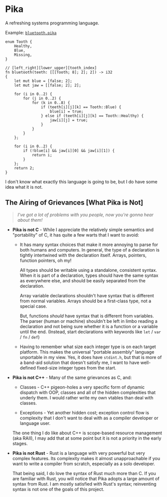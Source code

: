 # Pika

A refreshing systems programming language.

Example: [`bluetooth.pika`](examples/kattis/bluetooth.pika)

```
enum Tooth {
    Healthy,
    Blue,
    Missing,
}

// [left_right][lower_upper][tooth_index]
fn bluetooth(teeth: [[[Tooth; 8]; 2]; 2]) -> i32
{
    let mut blue = [false; 2];
    let mut jaw = [[false; 2]; 2];

    for (i in 0..2) {
        for (j in 0..2) {
            for (k in 0..8) {
                if (teeth[i][j][k] == Tooth::Blue) {
                    blue[i] = true;
                } else if (teeth[i][j][k] == Tooth::Healthy) {
                    jaw[i][j] = true;
                }
            }
        }
    };

    for (i in 0..2) {
        if (!blue[i] && jaw[i][0] && jaw[i][1]) {
            return i;
        }
    };
    return 2;
}
```

I don't know what exactly this language is going to be, but I do have some idea
what it is not.

## The Airing of Grievances [What Pika is Not]

> _I've got a lot of problems with you people, now you're gonna hear about them!_

- **Pika is not C** - While I appreciate the relatively simple semantics and
  "portability" of C, it has quite a few warts that I want to avoid:

  - It has many syntax choices that make it more annoying to parse for both
    humans and computers. In general, the type of a declaration is tightly
    intertwined with the declaration itself. Arrays, pointers, function
    pointers, oh my!
  
    All types should be writable using a standalone, consistent syntax. When it
    is part of a declaration, types should have the same syntax as everywhere
    else, and should be easily separated from the declaration.

    Array variable declarations shouldn't have syntax that is different from
    normal variables. Arrays should be a first-class type, not a special case.

    But, functions _should_ have syntax that is different from variables. The
    parser (human or machine) shouldn't be left in limbo reading a declaration
    and not being sure whether it is a function or a variable until the end.
    (Instead, start declarations with keywords like `let` / `var` / `fn` /
    `def`)

  - Having to remember what size each integer type is on each target platform.
    This makes the universal "portable assembly" language unportable in my view.
    Yes, it does have `stdint.h`, but that is more of a band-aid solution that
    doesn't satisfy me, I want to have well-defined fixed-size integer types
    from the start.

- **Pika is not C++** - Many of the same grievances as C, and:
  
  - Classes - C++ pigeon-holes a very specific form of dynamic dispatch with
    OOP, classes and all of the hidden complexities that underly them. I would
    rather write my own vtables than deal with classes.

  - Exceptions - Yet another hidden cost; exception control flow is complexity
    that I don't want to deal with as a compiler developer or language user.

  The one thing I do like about C++ is scope-based resource management (aka
  RAII), I may add that at some point but it is not a priority in the early
  stages.

- **Pika is not Rust** - Rust is a language with very powerful but very complex
  features. Its complexity makes it almost unapproachable if you want to write a
  compiler from scratch, especially as a solo developer.

  That being said, I do love the syntax of Rust much more than C. If you are
  familiar with Rust, you will notice that Pika adopts a large amount of syntax
  from Rust. I am mostly satisfied with Rust's syntax; reinventing syntax is not
  one of the goals of this project.
